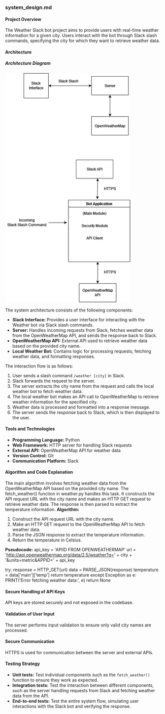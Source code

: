### system_design.md

#### Project Overview
The Weather Slack bot project aims to provide users with real-time weather information for a given city. Users interact with the bot through Slack slash commands, specifying the city for which they want to retrieve weather data.

#### Architecture
##### Architecture Diagram
![Weather Bot Architecture](slack_weather_bot_architecture.png)

The system architecture consists of the following components:
- **Slack Interface:** Provides a user interface for interacting with the Weather bot via Slack slash commands.
- **Server:** Handles incoming requests from Slack, fetches weather data from the OpenWeatherMap API, and sends the response back to Slack.
- **OpenWeatherMap API:** External API used to retrieve weather data based on the provided city name.
- **Local Weather Bot:** Contains logic for processing requests, fetching weather data, and formatting responses.

The interaction flow is as follows:
1. User sends a slash command `/weather [city]` in Slack.
2. Slack forwards the request to the server.
3. The server extracts the city name from the request and calls the local weather bot to fetch weather data.
4. The local weather bot makes an API call to OpenWeatherMap to retrieve weather information for the specified city.
5. Weather data is processed and formatted into a response message.
6. The server sends the response back to Slack, which is then displayed to the user.

#### Tools and Technologies
- **Programming Language:** Python
- **Web Framework:** HTTP server for handling Slack requests
- **External API:** OpenWeatherMap API for weather data
- **Version Control:** Git
- **Communication Platform:** Slack

#### Algorithm and Code Explanation
The main algorithm involves fetching weather data from the OpenWeatherMap API based on the provided city name. The fetch_weather() function in weather.py handles this task. It constructs the API request URL with the city name and makes an HTTP GET request to retrieve weather data. The response is then parsed to extract the temperature information.
**Algorithm:**
1. Construct the API request URL with the city name.
2. Make an HTTP GET request to the OpenWeatherMap API to fetch weather data.
3. Parse the JSON response to extract the temperature information.
4. Return the temperature in Celsius.

**Pseudocode:**
api_key = 'APIID FROM OPENWEATHERMAP'
url = 'http://api.openweathermap.org/data/2.5/weather?q=' + city + '&units=metric&APPID=' + api_key

try:
    response = HTTP_GET(url)
    data = PARSE_JSON(response)
    temperature = data['main']['temp']
    return temperature
except Exception as e:
    PRINT('Error fetching weather data:', e)
    return None


#### Secure Handling of API Keys
API keys are stored securely and not exposed in the codebase.

#### Validation of User Input
The server performs input validation to ensure only valid city names are processed.

#### Secure Communication
HTTPS is used for communication between the server and external APIs.

#### Testing Strategy
- **Unit tests:** Test individual components such as the `fetch_weather()` function to ensure they work as expected.
- **Integration tests:** Test the interaction between different components, such as the server handling requests from Slack and fetching weather data from the API.
- **End-to-end tests:** Test the entire system flow, simulating user interactions with the Slack bot and verifying the response.

